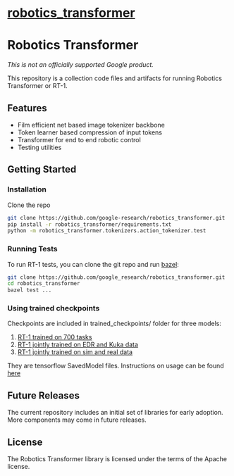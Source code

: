 # [robotics_transformer](https://github.com/google-research/robotics_transformer)

# Robotics Transformer

*This is not an officially supported Google product.*


This repository is a collection code files and artifacts for running
Robotics Transformer or RT-1.

## Features

* Film efficient net based image tokenizer backbone
* Token learner based compression of input tokens
* Transformer for end to end robotic control
* Testing utilities

## Getting Started

### Installation
Clone the repo
```bash
git clone https://github.com/google-research/robotics_transformer.git
pip install -r robotics_transformer/requirements.txt
python -m robotics_transformer.tokenizers.action_tokenizer.test
```

### Running Tests

To run RT-1 tests, you can clone the git repo and run
[bazel](https://bazel.build/):

```bash
git clone https://github.com/google_research/robotics_transformer.git
cd robotics_transformer
bazel test ...
```

### Using trained checkpoints
Checkpoints are included in trained_checkpoints/ folder for three models:
1. [RT-1 trained on 700 tasks](trained_checkpoints/rt1main)
2. [RT-1 jointly trained on EDR and Kuka data](trained_checkpoints/rt1multirobot)
3. [RT-1 jointly trained on sim and real data](trained_checkpoints/rt1simreal)

They are tensorflow SavedModel files. Instructions on usage can be found [here](https://www.tensorflow.org/guide/saved_model)


## Future Releases

The current repository includes an initial set of libraries for early adoption.
More components may come in future releases.

## License

The Robotics Transformer library is licensed under the terms of the Apache
license.
